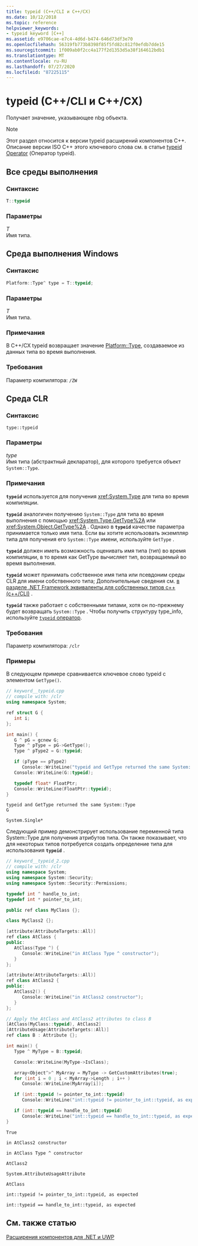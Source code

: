 ```yaml
---
title: typeid (C++/CLI и C++/CX)
ms.date: 10/12/2018
ms.topic: reference
helpviewer_keywords:
- typeid keyword [C++]
ms.assetid: e9706cae-e7c4-4d6d-b474-646d73df3e70
ms.openlocfilehash: 56319fb773b8398f85f5fd82c812f0efdb7dde15
ms.sourcegitcommit: 1f009ab0f2cc4a177f2d1353d5a38f164612bdb1
ms.translationtype: MT
ms.contentlocale: ru-RU
ms.lasthandoff: 07/27/2020
ms.locfileid: "87225115"
---
```

# <a name="typeid--ccli-and-ccx"></a>typeid (C++/CLI и C++/CX)

Получает значение, указывающее nbg объекта.

> [!NOTE]
> Этот раздел относится к версии typeid расширений компонентов C++. Описание версии ISO C++ этого ключевого слова см. в статье [typeid Operator](../cpp/typeid-operator.md) (Оператор typeid).

## <a name="all-runtimes"></a>Все среды выполнения

### <a name="syntax"></a>Синтаксис

```cpp
T::typeid
```

### <a name="parameters"></a>Параметры

*T*<br/>
Имя типа.

## <a name="windows-runtime"></a>Среда выполнения Windows

### <a name="syntax"></a>Синтаксис

```cpp
Platform::Type^ type = T::typeid;
```

### <a name="parameters"></a>Параметры

*T*<br/>
Имя типа.

### <a name="remarks"></a>Примечания

В C++/CX typeid возвращает значение [Platform::Type](../cppcx/platform-type-class.md), создаваемое из данных типа во время выполнения.

### <a name="requirements"></a>Требования

Параметр компилятора: `/ZW`

## <a name="common-language-runtime"></a>Среда CLR

### <a name="syntax"></a>Синтаксис

```
type::typeid
```

### <a name="parameters"></a>Параметры

*type*<br/>
Имя типа (абстрактный декларатор), для которого требуется объект `System::Type`.

### <a name="remarks"></a>Примечания

**`typeid`** используется для получения <xref:System.Type> для типа во время компиляции.

**`typeid`** аналогичен получению `System::Type` для типа во время выполнения с помощью <xref:System.Type.GetType%2A> или <xref:System.Object.GetType%2A> . Однако в **`typeid`** качестве параметра принимается только имя типа.  Если вы хотите использовать экземпляр типа для получения его `System::Type` имени, используйте `GetType` .

**`typeid`** должен иметь возможность оценивать имя типа (тип) во время компиляции, в то время как GetType вычисляет тип, возвращаемый во время выполнения.

**`typeid`** может принимать собственное имя типа или псевдоним среды CLR для имени собственного типа; Дополнительные сведения см. [в разделе .NET Framework эквиваленты для собственных типов c++ (c++/CLI)](../dotnet/dotnet-framework-equivalents-to-cpp-native-types-cpp-cli.md) .

**`typeid`** также работает с собственными типами, хотя он по-прежнему будет возвращать `System::Type` .  Чтобы получить структуру type_info, используйте [ `typeid` оператор](../cpp/typeid-operator.md).

### <a name="requirements"></a>Требования

Параметр компилятора: `/clr`

### <a name="examples"></a>Примеры

В следующем примере сравнивается ключевое слово typeid с элементом `GetType()`.

```cpp
// keyword__typeid.cpp
// compile with: /clr
using namespace System;

ref struct G {
   int i;
};

int main() {
   G ^ pG = gcnew G;
   Type ^ pType = pG->GetType();
   Type ^ pType2 = G::typeid;

   if (pType == pType2)
      Console::WriteLine("typeid and GetType returned the same System::Type");
   Console::WriteLine(G::typeid);

   typedef float* FloatPtr;
   Console::WriteLine(FloatPtr::typeid);
}
```

```Output
typeid and GetType returned the same System::Type
G

System.Single*
```

Следующий пример демонстрирует использование переменной типа System::Type для получения атрибутов типа.  Он также показывает, что для некоторых типов потребуется создать определение типа для использования **`typeid`** .

```cpp
// keyword__typeid_2.cpp
// compile with: /clr
using namespace System;
using namespace System::Security;
using namespace System::Security::Permissions;

typedef int ^ handle_to_int;
typedef int * pointer_to_int;

public ref class MyClass {};

class MyClass2 {};

[attribute(AttributeTargets::All)]
ref class AtClass {
public:
   AtClass(Type ^) {
      Console::WriteLine("in AtClass Type ^ constructor");
   }
};

[attribute(AttributeTargets::All)]
ref class AtClass2 {
public:
   AtClass2() {
      Console::WriteLine("in AtClass2 constructor");
   }
};

// Apply the AtClass and AtClass2 attributes to class B
[AtClass(MyClass::typeid), AtClass2]
[AttributeUsage(AttributeTargets::All)]
ref class B : Attribute {};

int main() {
   Type ^ MyType = B::typeid;

   Console::WriteLine(MyType->IsClass);

   array<Object^>^ MyArray = MyType -> GetCustomAttributes(true);
   for (int i = 0 ; i < MyArray->Length ; i++ )
      Console::WriteLine(MyArray[i]);

   if (int::typeid != pointer_to_int::typeid)
      Console::WriteLine("int::typeid != pointer_to_int::typeid, as expected");

   if (int::typeid == handle_to_int::typeid)
      Console::WriteLine("int::typeid == handle_to_int::typeid, as expected");
}
```

```Output
True

in AtClass2 constructor

in AtClass Type ^ constructor

AtClass2

System.AttributeUsageAttribute

AtClass

int::typeid != pointer_to_int::typeid, as expected

int::typeid == handle_to_int::typeid, as expected
```

## <a name="see-also"></a>См. также статью

[Расширения компонентов для .NET и UWP](component-extensions-for-runtime-platforms.md)
